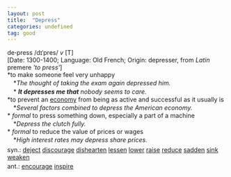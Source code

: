 ```yaml
---
layout: post
title:  "Depress"
categories: undefined
tag: good
---
```

<DIV style="MARGIN: 0px 0px 5px">de<B>·</B>press /dɪˈpres/ <I>v</I> [T] <BR>[Date: 1300-1400; Language: Old French; Origin: depresser, from <I>Latin</I> premere <I>'to press'</I>]<BR>*to make someone feel very unhappy<BR>　*<I>The thought of taking the exam again depressed him.</I><BR>　*<I> <B>It depresses me that</B> nobody seems to care.</I><BR>*to prevent an <A href="{{ site.baseurl }}/economy"><U>economy</U></A> from being as active and successful as it usually is<BR>　*<I>Several factors combined to depress the American economy.</I><BR>* <I>formal</I> to press something down, especially a part of a machine<BR>　*<I>Depress the clutch fully.</I><BR>* <I>formal</I> to reduce the value of prices or wages<BR>　*<I>High interest rates may depress share prices.</I></DIV>
<DIV style="MARGIN: 0px 0px 5px">
<DIV style="MARGIN: 4px 0px">syn.: <A href="{{ site.baseurl }}/deject"><U>deject</U></A> <A href="{{ site.baseurl }}/discourage"><U>discourage</U></A> <A href="{{ site.baseurl }}/dishearten"><U>dishearten</U></A> <A href="{{ site.baseurl }}/lessen"><U>lessen</U></A> <A href="{{ site.baseurl }}/lower"><U>lower</U></A> <A href="{{ site.baseurl }}/raise"><U>raise</U></A> <A href="{{ site.baseurl }}/reduce"><U>reduce</U></A> <A href="{{ site.baseurl }}/sadden"><U>sadden</U></A> <A href="{{ site.baseurl }}/sink"><U>sink</U></A> <A href="{{ site.baseurl }}/weaken"><U>weaken</U></A></DIV>
<DIV style="MARGIN: 4px 0px">ant.: <A href="{{ site.baseurl }}/encourage"><U>encourage</U></A> <A href="{{ site.baseurl }}/inspire"><U>inspire</U></A></DIV></DIV>

